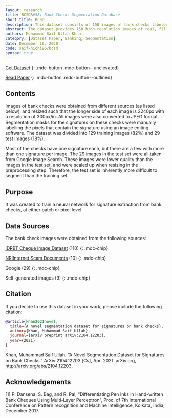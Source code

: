 ```yaml
---
layout: research
title: BCSD&#58; Bank Checks Segmentation Database
short_title: BCSD
description: This dataset consists of 158 images of bank checks labeled with segmentation masks for handwritten signatures on the checks.
abstract: The dataset provides 158 high-resolution images of real, filled out bank checks containing various complex backgrounds, and handwritten text and signatures in the respective fields, along with both pixel-level and patch-level segmentation masks for the signatures on the checks. The images of bank checks were obtained from different sources, including other publicly available check datasets, publicly available images on the internet, as well as scans and images of real checks. Using the GIMP graphics software, pixel-level segmentation masks for signatures on these checks were manually generated as binary images. An automated script was then used to generate patch-level masks. The dataset was created to train and test networks for extracting signatures from bank checks and other similar documents with very complex backgrounds.
authors: Muhammad Saif Ullah Khan
category: [Dataset Paper, Banking, Segmentation]
date: December 16, 2020
code: saifkhichi96/bcsd
syntax: true
---
```


[Get Dataset](https://www.kaggle.com/saifkhichi96/bank-checks-signatures-segmentation-dataset)
{: .mdc-button .mdc-button--unelevated}

[Read Paper](https://www.researchgate.net/publication/351093948_A_novel_segmentation_dataset_for_signatures_on_bank_checks/)
{: .mdc-button .mdc-button--outlined}

## Contents

Images of bank checks were obtained from different sources (as listed below), and resized such that the longer side of each image is 2240px with a resolution of 300px/in. All images were also converted to JPEG format. Segmentation masks for the signatures on these checks were manually labelling the pixels that contain the signature using an image editing software. The dataset was divided into 129 training images (82%) and 29 test images (18%).

Most of the checks have one signature each, but there are a few with more than one signature per image. The 29 images in the test set were all taken from Google Image Search. These images were lower quality than the images in the test set, and were scaled up when resizing in the preprocessing step. Therefore, the test set is inherently more difficult to segment than the training set.

## Purpose

It was created to train a neural network for signature extraction from bank checks, at either patch or pixel level.

## Data Sources

The bank check images were obtained from the following sources:

[IDRBT Cheque Image Dataset](//www.idrbt.ac.in/idrbt-cheque-image-dataset/) (110)
{: .mdc-chip}

[NRIInternet Scam Documents](//nriinternet.com/NRI_Alerts/Nigeria/30%20phony%20documents%20used%20in%20Nigerian%204-1-9%20frauds%20and%20car%20buying%20scams_files/30%20phony%20documents%20used%20in%20Nigerian%204-1-9%20frauds%20and%20car%20buying%20scams.htm) (10)
{: .mdc-chip}

Google (29)
{: .mdc-chip}

Self-generated images (9)
{: .mdc-chip}


## Citation

If you decide to use this dataset in your work, please include the following citation:

```bibtex
@article{khan2021novel,
  title={A novel segmentation dataset for signatures on bank checks},
  author={Khan, Muhammad Saif Ullah},
  journal={arXiv preprint arXiv:2104.12203},
  year={2021}
}
```

Khan, Muhammad Saif Ullah. “A Novel Segmentation Dataset for Signatures on Bank Checks.” ArXiv:2104.12203 [Cs], Apr. 2021. arXiv.org, http://arxiv.org/abs/2104.12203.

## Acknowledgements

[1] P. Dansena, S. Bag, and R. Pal, “Differentiating Pen Inks in Hand-written Bank Cheques Using Multi-Layer Perceptron”, Proc. of 7th International Conference on Pattern recognition and Machine Intelligence, Kolkata, India, December 2017.
